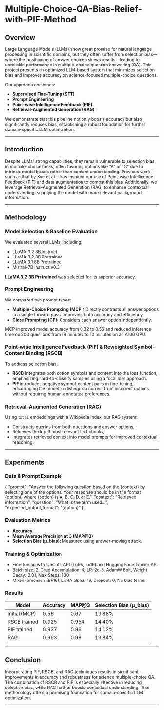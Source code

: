 # Multiple-Choice-QA-Bias-Relief-with-PIF-Method

## Overview

Large Language Models (LLMs) show great promise for natural language processing in scientific domains, but they often suffer from selection bias—where the positioning of answer choices skews results—leading to unreliable performance in multiple-choice question answering (QA). This project presents an optimized LLM-based system that minimizes selection bias and improves accuracy on science-focused multiple-choice questions.

Our approach combines:
- **Supervised Fine-Tuning (SFT)**
- **Prompt Engineering**
- **Point-wise Intelligence Feedback (PIF)**
- **Retrieval-Augmented Generation (RAG)**

We demonstrate that this pipeline not only boosts accuracy but also significantly reduces bias, establishing a robust foundation for further domain-specific LLM optimization.

---

## Introduction

Despite LLMs' strong capabilities, they remain vulnerable to selection bias in multiple-choice tasks, often favoring options like "A" or "C" due to intrinsic model biases rather than content understanding. Previous work—such as that by Xue et al.—has inspired our use of Point-wise Intelligence Feedback (PIF) and data augmentation to combat this bias. Additionally, we leverage Retrieval-Augmented Generation (RAG) to enhance contextual understanding, supplying the model with more relevant background information.

---

## Methodology

### Model Selection & Baseline Evaluation

We evaluated several LLMs, including:
- LLaMA 3.2 3B Instruct
- LLaMA 3.2 3B Pretrained
- LLaMA 3.1 8B Pretrained
- Mistral-7B Instruct v0.3

**LLaMA 3.2 3B Pretrained** was selected for its superior accuracy.

### Prompt Engineering

We compared two prompt types:
- **Multiple-Choice Prompting (MCP):** Directly contrasts all answer options in a single forward pass, improving both accuracy and efficiency.
- **Cloze Prompting (CP):** Considers each answer option independently.

MCP improved model accuracy from 0.32 to 0.56 and reduced inference time on 200 questions from 18 minutes to 10 minutes on an A100 GPU.

### Point-wise Intelligence Feedback (PIF) & Reweighted Symbol-Content Binding (RSCB)

To address selection bias:
- **RSCB** integrates both option symbols and content into the loss function, emphasizing hard-to-classify samples using a focal loss approach.
- **PIF** introduces negative symbol-content pairs in fine-tuning, encouraging the model to distinguish correct from incorrect options without requiring human-annotated preferences.

### Retrieval-Augmented Generation (RAG)

Using `txtai` embeddings with a Wikipedia index, our RAG system:
- Constructs queries from both questions and answer options,
- Retrieves the top 3 most relevant text chunks,
- Integrates retrieved context into model prompts for improved contextual reasoning.

---

## Experiments

### Data & Prompt Example


{
  "prompt": "Answer the following question based on the {context} by selecting one of the options. Your response should be in the format {option}, where {option} is A, B, C, D, or E.",
  "context": "Retrieved information",
  "question": "What is the term used...",
  "expected_output_format": "{option}"
}

### Evaluation Metrics

- **Accuracy**
- **Mean Average Precision at 3 (MAP@3)**
- **Selection Bias (μ_bias):** Measured using answer-moving attack.

### Training & Optimization

- Fine-tuning with Unsloth API (LoRA, r=16) and Hugging Face Trainer API
- Batch size: 2, Grad Accumulation: 4, LR: 2e-5, AdamW 8bit, Weight Decay: 0.01, Max Steps: 100
- Mixed-precision (BF16), LoRA alpha: 16, Dropout: 0, No bias terms

### Results

| Model                   | Accuracy | MAP@3 | Selection Bias (μ_bias) |
|-------------------------|----------|-------|-------------------------|
| Initial (MCP)           | 0.56     | 0.67  | 19.88%                  |
| RSCB trained            | 0.925    | 0.954 | 14.40%                  |
| PIF trained             | 0.937    | 0.96  | 14.12%                  |
| RAG                     | 0.963    | 0.98  | 13.84%                  |

---

## Conclusion

Incorporating PIF, RSCB, and RAG techniques results in significant improvements in accuracy and robustness for science multiple-choice QA. The combination of RSCB and PIF is especially effective in reducing selection bias, while RAG further boosts contextual understanding. This methodology offers a promising foundation for domain-specific LLM optimization.

---
